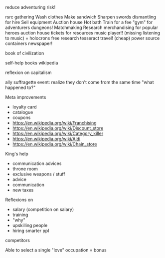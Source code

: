 
reduce adventuring risk!

rsrc gathering
Wash clothes
Make sandwich
Sharpen swords
dismantling for hire
Sell equipment
Auction house
Hot bath
Train for a fee
"gym" for adventurers
dungeons!
Matchmaking
Research
merchandising for popular heroes
auction house
tickets for resources
music player!! (missing listening to music) = holocrons
free research
tesseract
travel! (cheap)
power source
containers
newspaper!

book of civilization

self-help books
wikipedia

reflexion on capitalism

ally suffragette
event: realize they don't come from the same time "what happened to?"





Meta improvements
- loyalty card
- catalogue
- coupons
- https://en.wikipedia.org/wiki/Franchising
- https://en.wikipedia.org/wiki/Discount_store
- https://en.wikipedia.org/wiki/Category_killer
- https://en.wikipedia.org/wiki/Aldi
- https://en.wikipedia.org/wiki/Chain_store


King's help
- communication advices
- throne room
- exclusive weapons / stuff
- advice
- communication
- new taxes


Reflexions on
- salary (competition on salary)
- training
- "why"
- upskilling people
- hiring smarter ppl


competitors

Able to select a single "love" occupation = bonus
